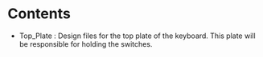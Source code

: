 # Contents

* Top_Plate : Design files for the top plate of the keyboard. This plate will be responsible for holding the switches.